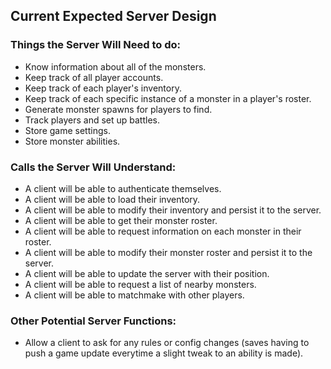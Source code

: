 ## Current Expected Server Design
### Things the Server Will Need to do:
 - Know information about all of the monsters.
 - Keep track of all player accounts.
 - Keep track of each player's inventory.
 - Keep track of each specific instance of a monster in a player's roster.
 - Generate monster spawns for players to find.
 - Track players and set up battles.
 - Store game settings.
 - Store monster abilities.
 
### Calls the Server Will Understand:
 - A client will be able to authenticate themselves.
 - A client will be able to load their inventory.
 - A client will be able to modify their inventory and persist it to the server.
 - A client will be able to get their monster roster.
 - A client will be able to request information on each monster in their roster.
 - A client will be able to modify their monster roster and persist it to the server.
 - A client will be able to update the server with their position.
 - A client will be able to request a list of nearby monsters.
 - A client will be able to matchmake with other players.
 
### Other Potential Server Functions:
 - Allow a client to ask for any rules or config changes (saves having to push a game update everytime a slight tweak to an ability is made).
 

